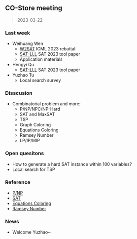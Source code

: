 ## CO-Store meeting

> 2023-03-22

### Last week

- Weihuang Wen
  - [W2SAT](https://arxiv.org/abs/2302.00272) ICML 2023 rebuttal
  - [SAT-LLL](https://github.com/opensat/SATLLL) SAT 2023 tool paper
  - Application materials
- Hengyi Qu
  - [SAT-LLL](https://github.com/opensat/SATLLL) SAT 2023 tool paper
- Yuzhao Tu
  - Local search survey

### Disscusion

- Combinatorial problem and more:
  - P/NP/NPC/NP-Hard
  - SAT and MaxSAT
  - TSP
  - Graph Coloring
  - Equations Coloring
  - Ramsey Number
  - LP/IP/MIP

### Open quesitons

- How to generate a hard SAT instance within 100 variables?
- Local search for TSP
  
### Reference

- [P/NP](https://yzhang-gh.github.io/notes/others/p-np.html)
- [SAT](https://bertrandwen.github.io/blog/#/research/SAT-note.md)
- [Equations Coloring](https://whzecomjm.com/p/2019/08/monochromatic-equation/)
- [Ramsey Number](https://en.wikipedia.org/wiki/Ramsey%27s_theorem)

### News

- Welcome Yuzhao~
